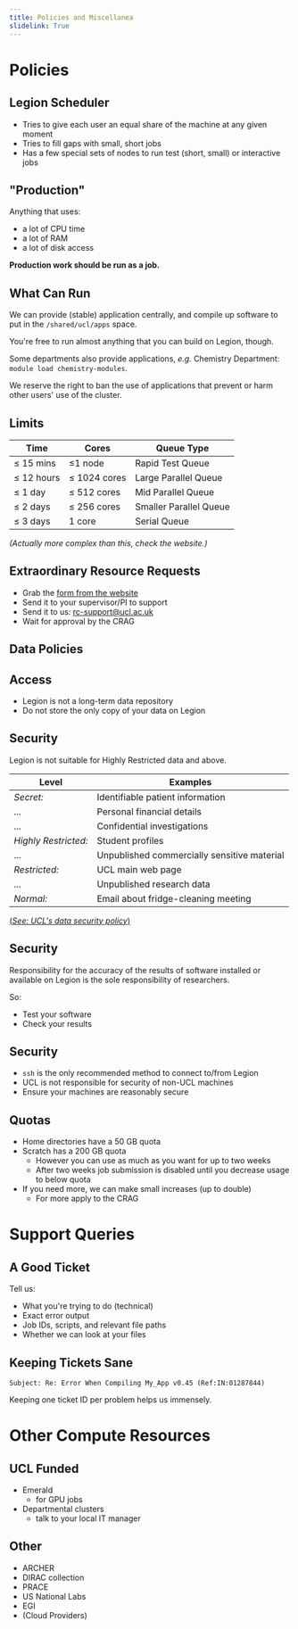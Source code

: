 ```yaml
---
title: Policies and Miscellanea
slidelink: True
---
```


Policies
========

## Legion Scheduler

* Tries to give each user an equal share of the machine at any given moment
* Tries to fill gaps with small, short jobs
* Has a few special sets of nodes to run test (short, small) or interactive jobs


## "Production"

Anything that uses:

* a lot of CPU time
* a lot of RAM
* a lot of disk access 

**Production work should be run as a job.**


What Can Run
------------

We can provide (stable) application centrally, and compile up software to put in the `/shared/ucl/apps` space.

You're free to run almost anything that you can build on Legion, though.

Some departments also provide applications, *e.g.* Chemistry Department: `module load chemistry-modules`.

We reserve the right to ban the use of applications that prevent or harm other users' use of the cluster.


Limits
------

| Time | Cores | Queue Type |
|-----|-----|----------|
| ≤ 15 mins  | ≤1 node      | Rapid Test Queue       |
| ≤ 12 hours | ≤ 1024 cores | Large Parallel Queue   |
| ≤ 1 day    | ≤ 512 cores  | Mid Parallel Queue     |
| ≤ 2 days   | ≤ 256 cores  | Smaller Parallel Queue |
| ≤ 3 days   | 1 core       | Serial Queue           |

*(Actually more complex than this, check the website.)*

## Extraordinary Resource Requests

* Grab the [form from the website](https://wiki.rc.ucl.ac.uk/wiki/Additional_Resource_Requests)
* Send it to your supervisor/PI to support
* Send it to us: [rc-support@ucl.ac.uk](mailto:rc-support@ucl.ac.uk)
* Wait for approval by the CRAG


Data Policies
-------------


Access
------

* Legion is not a long-term data repository
* Do not store the only copy of your data on Legion 


Security
--------

Legion is not suitable for Highly Restricted data and above.

| Level                | Examples                                    |
|----------------------|---------------------------------------------|
| *Secret:*            | Identifiable patient information            |
| ...                  | Personal financial details                  |
| ...                  | Confidential investigations                 |
| *Highly Restricted:* | Student profiles                            |
| ...                  | Unpublished commercially sensitive material |
| *Restricted:*        | UCL main web page                           |
| ...                  | Unpublished research data                   |
| *Normal:*            | Email about fridge-cleaning meeting         |

[(*See: UCL's data security policy*)](http://www.ucl.ac.uk/informationsecurity/policy/internal-policy/Guidelines10)

Security
--------

Responsibility for the accuracy of the results of software installed or available on Legion is the sole responsibility of researchers.

So:

* Test your software
* Check your results


Security
--------

* `ssh` is the only recommended method to connect to/from Legion
* UCL is not responsible for security of non-UCL machines
* Ensure your machines are reasonably secure

Quotas
------

* Home directories have a 50 GB quota
* Scratch has a 200 GB quota
    + However you can use as much as you want for up to two weeks
    + After two weeks job submission is disabled until you decrease usage to below quota
* If you need more, we can make small increases (up to double) 
    + For more apply to the CRAG


Support Queries
===============

A Good Ticket
-------------

Tell us:

 * What you're trying to do (technical)
 * Exact error output
 * Job IDs, scripts, and relevant file paths
 * Whether we can look at your files

Keeping Tickets Sane
--------------------

`Subject: Re: Error When Compiling My_App v0.45 (Ref:IN:01287844)`

Keeping one ticket ID per problem helps us immensely.


Other Compute Resources
===============

UCL Funded
----------

* Emerald 
  * for GPU jobs
* Departmental clusters 
  * talk to your local IT manager

Other
-----

* ARCHER
* DIRAC collection
* PRACE
* US National Labs
* EGI
* (Cloud Providers)

